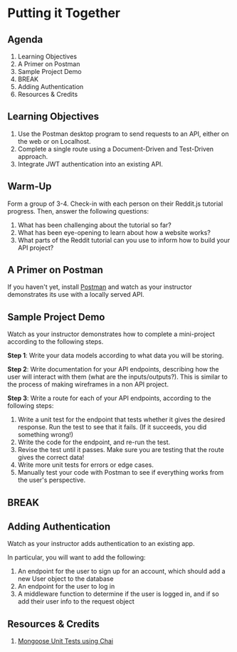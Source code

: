 # Putting it Together

## Agenda

1. Learning Objectives
1. A Primer on Postman
1. Sample Project Demo
1. BREAK
1. Adding Authentication
1. Resources & Credits

## Learning Objectives

1. Use the Postman desktop program to send requests to an API, either on the web or on Localhost.
1. Complete a single route using a Document-Driven and Test-Driven approach.
1. Integrate JWT authentication into an existing API.

## Warm-Up

Form a group of 3-4. Check-in with each person on their Reddit.js tutorial progress. Then, answer the following questions:

1. What has been challenging about the tutorial so far?
1. What has been eye-opening to learn about how a website works?
1. What parts of the Reddit tutorial can you use to inform how to build your API project?

## A Primer on Postman

If you haven't yet, install [Postman](https://www.postman.com/downloads/) and watch as your instructor demonstrates its use with a locally served API.

## Sample Project Demo

Watch as your instructor demonstrates how to complete a mini-project according to the following steps. 

**Step 1**: Write your data models according to what data you will be storing.

**Step 2**: Write documentation for your API endpoints, describing how the user will interact with them (what are the inputs/outputs?). This is similar to the process of making wireframes in a non API project.

**Step 3**: Write a route for each of your API endpoints, according to the following steps:

1. Write a unit test for the endpoint that tests whether it gives the desired response. Run the test to see that it fails. (If it succeeds, you did something wrong!)
1. Write the code for the endpoint, and re-run the test.
1. Revise the test until it passes. Make sure you are testing that the route gives the correct data!
1. Write more unit tests for errors or edge cases.
1. Manually test your code with Postman to see if everything works from the user's perspective.

## BREAK

## Adding Authentication

Watch as your instructor adds authentication to an existing app.

In particular, you will want to add the following:

1. An endpoint for the user to sign up for an account, which should add a new User object to the database
1. An endpoint for the user to log in
1. A middleware function to determine if the user is logged in, and if so add their user info to the request object

## Resources & Credits

1. [Mongoose Unit Tests using Chai](https://medium.com/nongaap/beginners-guide-to-writing-mongodb-mongoose-unit-tests-using-mocha-chai-ab5bdf3d3b1d)
